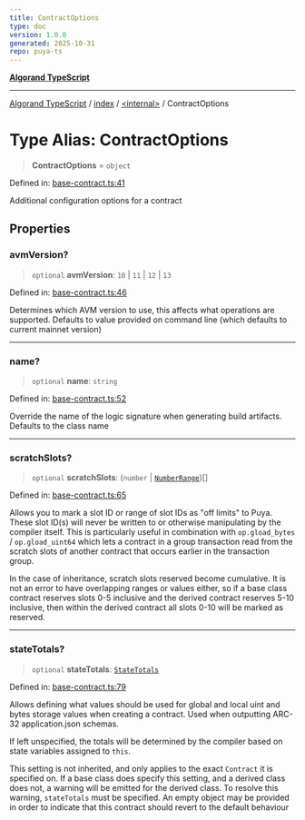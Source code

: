 ```yaml
---
title: ContractOptions
type: doc
version: 1.0.0
generated: 2025-10-31
repo: puya-ts
---
```

[**Algorand TypeScript**](../../../README.md)

***

[Algorand TypeScript](../../../modules.md) / [index](../../README.md) / [\<internal\>](../README.md) / ContractOptions

# Type Alias: ContractOptions

> **ContractOptions** = `object`

Defined in: [base-contract.ts:41](https://github.com/algorandfoundation/puya-ts/blob/main/packages/algo-ts/src/base-contract.ts#L41)

Additional configuration options for a contract

## Properties

### avmVersion?

> `optional` **avmVersion**: `10` \| `11` \| `12` \| `13`

Defined in: [base-contract.ts:46](https://github.com/algorandfoundation/puya-ts/blob/main/packages/algo-ts/src/base-contract.ts#L46)

Determines which AVM version to use, this affects what operations are supported.
Defaults to value provided on command line (which defaults to current mainnet version)

***

### name?

> `optional` **name**: `string`

Defined in: [base-contract.ts:52](https://github.com/algorandfoundation/puya-ts/blob/main/packages/algo-ts/src/base-contract.ts#L52)

Override the name of the logic signature when generating build artifacts.
Defaults to the class name

***

### scratchSlots?

> `optional` **scratchSlots**: (`number` \| [`NumberRange`](NumberRange.md))[]

Defined in: [base-contract.ts:65](https://github.com/algorandfoundation/puya-ts/blob/main/packages/algo-ts/src/base-contract.ts#L65)

Allows you to mark a slot ID or range of slot IDs as "off limits" to Puya.
These slot ID(s) will never be written to or otherwise manipulating by the compiler itself.
This is particularly useful in combination with `op.gload_bytes` / `op.gload_uint64`
which lets a contract in a group transaction read from the scratch slots of another contract
that occurs earlier in the transaction group.

In the case of inheritance, scratch slots reserved become cumulative. It is not an error
to have overlapping ranges or values either, so if a base class contract reserves slots
0-5 inclusive and the derived contract reserves 5-10 inclusive, then within the derived
contract all slots 0-10 will be marked as reserved.

***

### stateTotals?

> `optional` **stateTotals**: [`StateTotals`](StateTotals.md)

Defined in: [base-contract.ts:79](https://github.com/algorandfoundation/puya-ts/blob/main/packages/algo-ts/src/base-contract.ts#L79)

Allows defining what values should be used for global and local uint and bytes storage
values when creating a contract. Used when outputting ARC-32 application.json schemas.

If left unspecified, the totals will be determined by the compiler based on state
variables assigned to `this`.

This setting is not inherited, and only applies to the exact `Contract` it is specified
on. If a base class does specify this setting, and a derived class does not, a warning
will be emitted for the derived class. To resolve this warning, `stateTotals` must be
specified. An empty object may be provided in order to indicate that this contract should
revert to the default behaviour
